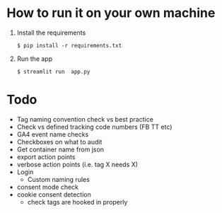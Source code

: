 # How to run it on your own machine

1. Install the requirements

   ```
   $ pip install -r requirements.txt
   ```

2. Run the app

   ```
   $ streamlit run  app.py
   ```

# Todo

* Tag naming convention check vs best practice
* Check vs defined tracking code numbers (FB TT etc)
* GA4 event name checks
* Checkboxes on what to audit
* Get container name from json
* export action points
* verbose action points (i.e. tag X needs X)
* Login
   * Custom naming rules
* consent mode check
* cookie consent detection
   * check tags are hooked in properly